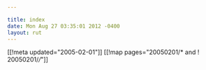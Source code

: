 ```yaml
---

title: index
date: Mon Aug 27 03:35:01 2012 -0400
layout: rut
---
```


[[!meta updated="2005-02-01"]]
[[!map pages="20050201/* and ! 20050201/*/*"]]
